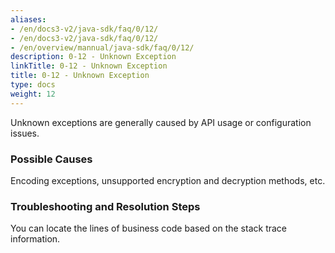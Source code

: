 ```yaml
---
aliases:
- /en/docs3-v2/java-sdk/faq/0/12/
- /en/docs3-v2/java-sdk/faq/0/12/
- /en/overview/mannual/java-sdk/faq/0/12/
description: 0-12 - Unknown Exception
linkTitle: 0-12 - Unknown Exception
title: 0-12 - Unknown Exception
type: docs
weight: 12
---
```






Unknown exceptions are generally caused by API usage or configuration issues.

### Possible Causes

Encoding exceptions, unsupported encryption and decryption methods, etc.

### Troubleshooting and Resolution Steps

You can locate the lines of business code based on the stack trace information.

